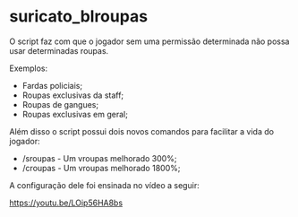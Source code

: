 # suricato_blroupas
O script faz com que o jogador sem uma permissão determinada não possa usar determinadas roupas.

Exemplos:
  - Fardas policiais;
  - Roupas exclusivas da staff;
  - Roupas de gangues;
  - Roupas exclusivas em geral;

Além disso o script possui dois novos comandos para facilitar a vida do jogador:

  - /sroupas - Um vroupas melhorado 300%;
  - /croupas - Um vroupas melhorado 1800%;

A configuração dele foi ensinada no vídeo a seguir:

https://youtu.be/LOip56HA8bs

